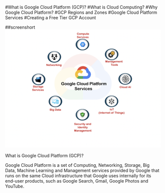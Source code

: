 #What is Google Cloud Platform (GCP)?
#What is Cloud Computing?
#Why Google Cloud Platform?
#GCP Regions and Zones
#Google Cloud Platform Services
#Creating a Free Tier GCP Account



##screenshort
<img src="https://github.com/anugrahmasihapple/gcp-rough/blob/main/gcimg/abc.png">

What is Google Cloud Platform (GCP)?

Google Cloud Platform is a set of Computing, Networking, Storage, Big Data, Machine Learning and Management services provided by Google that runs on the same Cloud infrastructure that Google uses internally for its end-user products, such as Google Search, Gmail, Google Photos and YouTube.


